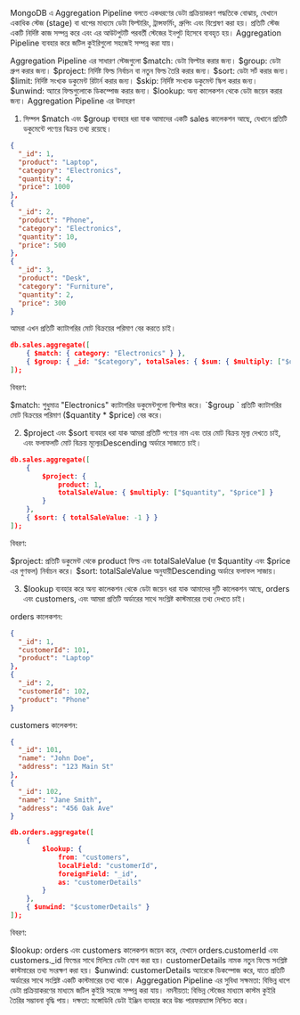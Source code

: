 
MongoDB এ Aggregation Pipeline বলতে একধরণের ডেটা প্রক্রিয়াকরণ পদ্ধতিকে বোঝায়, যেখানে একাধিক স্টেজ (stage) বা ধাপের মাধ্যমে ডেটা ফিল্টারিং, ট্রান্সফর্মিং, গ্রুপিং এবং বিশ্লেষণ করা হয়। প্রতিটি স্টেজ একটি নির্দিষ্ট কাজ সম্পন্ন করে এবং এর আউটপুটটি পরবর্তী স্টেজের ইনপুট হিসেবে ব্যবহৃত হয়। Aggregation Pipeline ব্যবহার করে জটিল কুইরিগুলো সহজেই সম্পন্ন করা যায়।

Aggregation Pipeline এর সাধারণ স্টেজগুলো
$match: ডেটা ফিল্টার করার জন্য।
$group: ডেটা গ্রুপ করার জন্য।
$project: নির্দিষ্ট ফিল্ড নির্বাচন বা নতুন ফিল্ড তৈরি করার জন্য।
$sort: ডেটা সর্ট করার জন্য।
$limit: নির্দিষ্ট সংখ্যক ডকুমেন্ট রিটার্ন করার জন্য।
$skip: নির্দিষ্ট সংখ্যক ডকুমেন্ট স্কিপ করার জন্য।
$unwind: অ্যারে ফিল্ডগুলোকে ডিকম্পোজ করার জন্য।
$lookup: অন্য কালেকশন থেকে ডেটা জয়েন করার জন্য।
Aggregation Pipeline এর উদাহরণ
1. সিম্পল $match এবং $group ব্যবহার
ধরা যাক আমাদের একটি sales কালেকশন আছে, যেখানে প্রতিটি ডকুমেন্টে পণ্যের বিক্রয় তথ্য রয়েছে।


```json
{
  "_id": 1,
  "product": "Laptop",
  "category": "Electronics",
  "quantity": 4,
  "price": 1000
},
{
  "_id": 2,
  "product": "Phone",
  "category": "Electronics",
  "quantity": 10,
  "price": 500
},
{
  "_id": 3,
  "product": "Desk",
  "category": "Furniture",
  "quantity": 2,
  "price": 300
}

```

আমরা এখন প্রতিটি ক্যাটাগরির মোট বিক্রয়ের পরিমাণ বের করতে চাই।

```json
db.sales.aggregate([
    { $match: { category: "Electronics" } },
    { $group: { _id: "$category", totalSales: { $sum: { $multiply: ["$quantity", "$price"] } } } }
]);

```

বিবরণ:

$match: শুধুমাত্র "Electronics" ক্যাটাগরির ডকুমেন্টগুলো ফিল্টার করে।
`$group `      প্রতিটি ক্যাটাগরির মোট বিক্রয়ের পরিমাণ ($quantity * $price) বের করে।

2. $project এবং $sort ব্যবহার
ধরা যাক আমরা প্রতিটি পণ্যের নাম এবং তার মোট বিক্রয় মূল্য দেখতে চাই, এবং ফলাফলটি মোট বিক্রয় মূল্যেরDescending অর্ডারে সাজাতে চাই।

```json
db.sales.aggregate([
    {
        $project: {
            product: 1,
            totalSaleValue: { $multiply: ["$quantity", "$price"] }
        }
    },
    { $sort: { totalSaleValue: -1 } }
]);

```


বিবরণ:

$project: প্রতিটি ডকুমেন্ট থেকে product ফিল্ড এবং totalSaleValue (যা $quantity এবং $price এর গুণফল) নির্বাচন করে।
$sort: totalSaleValue অনুযায়ীDescending অর্ডারে ফলাফল সাজায়।

3. $lookup ব্যবহার করে অন্য কালেকশন থেকে ডেটা জয়েন
ধরা যাক আমাদের দুটি কালেকশন আছে, orders এবং customers, এবং আমরা প্রতিটি অর্ডারের সাথে সংশ্লিষ্ট কাস্টমারের তথ্য দেখতে চাই।

orders কালেকশন:

```json
{
  "_id": 1,
  "customerId": 101,
  "product": "Laptop"
},
{
  "_id": 2,
  "customerId": 102,
  "product": "Phone"
}

```


customers কালেকশন:

```json
{
  "_id": 101,
  "name": "John Doe",
  "address": "123 Main St"
},
{
  "_id": 102,
  "name": "Jane Smith",
  "address": "456 Oak Ave"
}

```


```json
db.orders.aggregate([
    {
        $lookup: {
            from: "customers",
            localField: "customerId",
            foreignField: "_id",
            as: "customerDetails"
        }
    },
    { $unwind: "$customerDetails" }
]);

```

বিবরণ:

$lookup: orders এবং customers কালেকশন জয়েন করে, যেখানে orders.customerId এবং customers._id ফিল্ডের সাথে মিলিয়ে ডেটা যোগ করা হয়। customerDetails নামক নতুন ফিল্ডে সংশ্লিষ্ট কাস্টমারের তথ্য সংরক্ষণ করা হয়।
$unwind: customerDetails অ্যারেকে ডিকম্পোজ করে, যাতে প্রতিটি অর্ডারের সাথে সংশ্লিষ্ট একটি কাস্টমারের তথ্য থাকে।
Aggregation Pipeline এর সুবিধা
সক্ষমতা: বিভিন্ন ধাপে ডেটা প্রক্রিয়াকরণের মাধ্যমে জটিল কুইরি সহজে সম্পন্ন করা যায়।
নমনীয়তা: বিভিন্ন স্টেজের মাধ্যমে কাস্টম কুইরি তৈরির সম্ভাবনা বৃদ্ধি পায়।
দক্ষতা: মঙ্গোডিবি ডেটা ইঞ্জিন ব্যবহার করে উচ্চ পারফরম্যান্স নিশ্চিত করে।